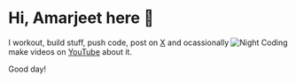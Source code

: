 
# Hi, Amarjeet here 👋

<img alt="Night Coding" src="https://user-images.githubusercontent.com/38986305/122662088-fc74ea00-d1ad-11eb-9aa8-f920e2e271d1.gif" align="right"/>

I workout, build stuff, push code, post on <a href="https://x.com/codepetence">X</a> and ocassionally make videos on <a href="https://www.youtube.com/channel/UCq4ea0z1gAoSP6cKckvnmiQ">YouTube</a> about it.

Good day!
